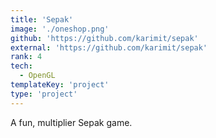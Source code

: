 ```yaml
---
title: 'Sepak'
image: './oneshop.png'
github: 'https://github.com/karimit/sepak'
external: 'https://github.com/karimit/sepak'
rank: 4
tech:
  - OpenGL
templateKey: 'project'
type: 'project'
---
```


A fun, multiplier Sepak game.